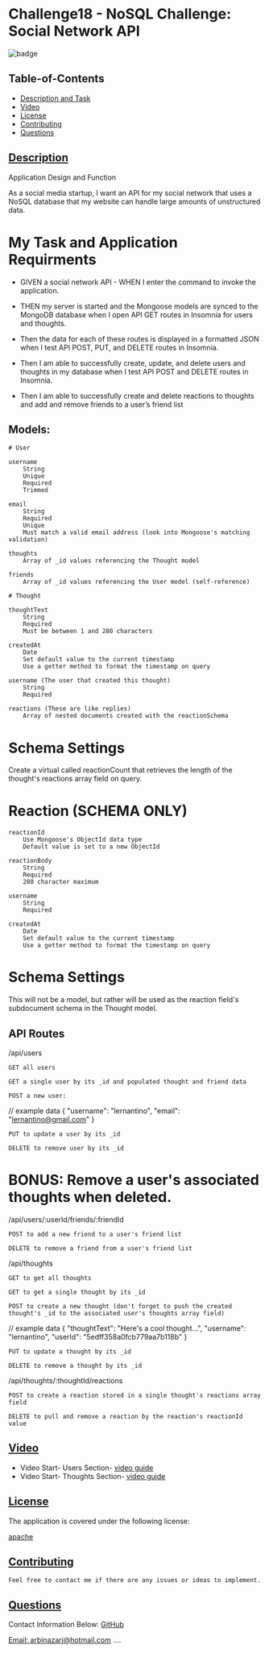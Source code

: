 
# Challenge18 - NoSQL Challenge: Social Network API 
![badge](https://img.shields.io/badge/license-apache-blue)


  ## Table-of-Contents
  * [Description and Task](#description)
  * [Video](#video)   
  * [License](#license)   
  * [Contributing](#contributing)
  * [Questions](#questions)


 ## [Description](#table-of-contents)
 
 Application Design and Function

As a social media startup, I want an API for my social network that uses a NoSQL database
that my website can handle large amounts of unstructured data.


 # My Task and Application Requirments

  - GIVEN a social network API - WHEN I enter the command to invoke the application.

  - THEN my server is started and the Mongoose models are synced to the MongoDB database 
    when I open API GET routes in Insomnia for users and thoughts.

  - Then the data for each of these routes is displayed in a formatted JSON when
    I test API POST, PUT, and DELETE routes in Insomnia.

  - Then I am able to successfully create, update, and delete users and 
    thoughts in my database when I test API POST and DELETE routes in Insomnia.

  - Then I am able to successfully create and delete reactions to thoughts 
    and add and remove friends to a user’s friend list


  ## Models: 

    # User

    username
        String
        Unique
        Required
        Trimmed

    email
        String
        Required
        Unique
        Must match a valid email address (look into Mongoose's matching validation)

    thoughts
        Array of _id values referencing the Thought model

    friends
        Array of _id values referencing the User model (self-reference)

    # Thought

    thoughtText
        String
        Required
        Must be between 1 and 280 characters

    createdAt
        Date
        Set default value to the current timestamp
        Use a getter method to format the timestamp on query

    username (The user that created this thought)
        String
        Required

    reactions (These are like replies)
        Array of nested documents created with the reactionSchema

# Schema Settings

Create a virtual called reactionCount that retrieves the length of the thought's reactions array field on query.

   # Reaction (SCHEMA ONLY)

    reactionId
        Use Mongoose's ObjectId data type
        Default value is set to a new ObjectId

    reactionBody
        String
        Required
        280 character maximum

    username
        String
        Required

    createdAt
        Date
        Set default value to the current timestamp
        Use a getter method to format the timestamp on query

# Schema Settings

This will not be a model, but rather will be used as the reaction field's subdocument schema in the Thought model.

## API Routes

/api/users

    GET all users

    GET a single user by its _id and populated thought and friend data

    POST a new user:

// example data
{
  "username": "lernantino",
  "email": "lernantino@gmail.com"
}

    PUT to update a user by its _id

    DELETE to remove user by its _id

# BONUS: Remove a user's associated thoughts when deleted.

/api/users/:userId/friends/:friendId

    POST to add a new friend to a user's friend list

    DELETE to remove a friend from a user's friend list

/api/thoughts

    GET to get all thoughts

    GET to get a single thought by its _id

    POST to create a new thought (don't forget to push the created thought's _id to the associated user's thoughts array field)

// example data
{
  "thoughtText": "Here's a cool thought...",
  "username": "lernantino",
  "userId": "5edff358a0fcb779aa7b118b"
}

    PUT to update a thought by its _id

    DELETE to remove a thought by its _id

/api/thoughts/:thoughtId/reactions

    POST to create a reaction stored in a single thought's reactions array field

    DELETE to pull and remove a reaction by the reaction's reactionId value


  
  ## [Video](#table-of-contents)
 
   - Video Start- Users Section- [video guide](https://www.awesomescreenshot.com/video/9287649?key=8578e4160bac2c071457a538745c3a65)
   - Video Start- Thoughts Section- [video guide](https://www.awesomescreenshot.com/video/9287649?key=8578e4160bac2c071457a538745c3a65)


  ## [License](#table-of-contents)
  The application is covered under the following license:
  
  [apache](https://choosealicense.com/licenses/apache)
    
    
  ## [Contributing](#table-of-contents)
  
    Feel free to contact me if there are any issues or ideas to implement.
    
  ## [Questions](#table-of-contents)
  Contact Information Below:
  [GitHub](https://github.com/arbinazari)

  [Email: arbinazari@hotmail.com](mailto:arbinazari@hotmail.com)
....
